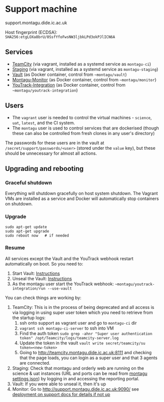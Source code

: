 # Support machine
support.montagu.dide.ic.ac.uk

Host fingerprint (ECDSA): `SHA256:etgLOXa8brU/0SsfYfoFwsNW3ljbkLPd3okPJlICN6A`

## Services

* [TeamCity](https://github.com/vimc/montagu-ci) 
  (via vagrant, installed as a systemd service as `montagu-ci`)
* [Staging](https://github.com/vimc/montagu-machine/tree/master/staging)
  (via vagrant, installed as a systemd service as `montagu-staging`)
* [Vault](https://github.com/vimc/montagu-vault) (as Docker container, control from `~montagu/vault`)
* [Montagu-Monitor](https://github.com/vimc/montagu-monitor) (as Docker container, control from `~montagu/monitor`)
* [YouTrack-Integration](https://github.com/reside-ic/youtrack-integration) (as Docker container, control from `~montagu/youtrack-integration`)


## Users

* The `vagrant` user is needed to control the virtual machines - `science`, `uat`, `latest`, and the CI system.
* The `montagu` user is used to control services that are dockerised (though these can also be controlled from fresh clones in any user's directory)

The passwords for these users are in the vault at `/secret/support/passwords/<user>` (stored under the `value` key), but these should be unnecessary for almost all actions.

## Upgrading and rebooting
### Graceful shutdown
Everything will shutdown gracefully on host system shutdown. The Vagrant VMs
are installed as a service and Docker will automatically stop containers on 
shutdown.

### Upgrade
```
sudo apt-get update
sudo apt-get upgrade
sudo reboot now   # if needed
```

### Resume
All services except the Vault and the YouTrack webhook restart automatically on boot. So you need to:

1. Start Vault: [Instructions](https://github.com/vimc/montagu-vault#restarting-andor-restoring-the-vault)
1. Unseal the Vault: [Instructions](https://github.com/vimc/montagu-vault#unsealing-the-vault)
1. As the montagu user start the YouTrack webhook: `~montagu/youtrack-integration/run --use-vault`

You can check things are working by:

1. TeamCity: This is in the process of being deprecated and all access is via logging in using super user token which you need to retrieve from the startup logs:
   1. ssh onto support as vagrant user and go to `montagu-ci` dir
   1. `vagrant ssh montagu-ci-server` to ssh into VM
   1. Find the auth token `sudo grep -ahnr "Super user authentication token" /opt/Teamcity/logs/teamcity-server.log`
   1. Update the token in the vault `vault write secret/teamcity/su token=<new-token>`
   1. Going to http://teamcity.montagu.dide.ic.ac.uk:8111 and checking 
   that the page loads, you can login as a super user and that 3 agents are connected.
1. Staging: Check that montagu and orderly web are running on the science & uat instances (URL and ports can be read from [montagu settings json](https://github.com/vimc/montagu/tree/master/settings)) by logging in and accessing the reporting portal.
1. Vault: If you were able to unseal it, then it's up
1. Monitor: Go to http://support.montagu.dide.ic.ac.uk:9090/ see [deployment on support docs for details if not up](https://github.com/vimc/montagu-monitor#deployment-on-support)

